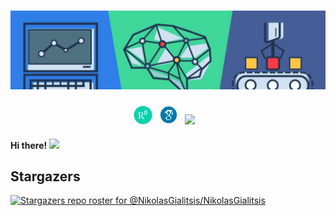 # [![nikyal header](https://github.com/NikolasGialitsis/NikolasGialitsis/blob/main/mybanner.jpg)](https://www.linkedin.com/in/nikolasgialitsis/)

<!-- <p>
  <a href="https://waylonwalker.com/latest-story.png"><img width="150" align='right' src="https://waylonwalker.com/latest-story.png"></a>
</p>
-->

<p align='center'>
<a href="https://www.researchgate.net/profile/Nikolaos_Gialitsis//"><img height="30" src="https://github.com/NikolasGialitsis/NikolasGialitsis/blob/main/researchgate.png?raw=true"></a>&nbsp;&nbsp;
<a href="https://scholar.google.com/citations?user=8ZrzZ2wAAAAJ&hl=el//"><img height="30" src="https://github.com/NikolasGialitsis/NikolasGialitsis/blob/main/google scholar.png?raw=true"></a>&nbsp;&nbsp;
<a href="https://www.linkedin.com/in/nikolasgialitsis//"><img height="30" src="https://github.com/WaylonWalker/WaylonWalker/blob/main/icon/linkedin.png?raw=true"></a> &nbsp;&nbsp;




#### Hi there! <img src="https://raw.githubusercontent.com/MartinHeinz/MartinHeinz/master/wave.gif" width="30px">

<!--
**NikolasGialitsis/NikolasGialitsis** is a ✨ _special_ ✨ repository because its `README.md` (this file) appears on your GitHub profile.
-->



<!-- [Check out my latest free-time project/A Machine Learning Newspaper!](https://github.com/NikolasGialitsis/ML_NewsPaper) -->
<!-- 
- 🔭 I’m currently working on *
- 🌱 I’m currently learning about *Vue.js* and *Non-metric Similarity Search*
- 👯 If you are a greek student interested in cognitive sciences and/or promoting interdisciplinarity check out <a href="https://www.cognihub.gr">CogniHub</a>
 -->
<!--
Featured Projects
* [Dianoia-Marketplace| A Web application for patients with incipient Dementia and their carers](https://github.com/NikolasGialitsis/Dianoia-Marketplace)
* [Talk & Play Marketplace | A Web application for crowdsourcing content for the Talk And Play app](https://github.com/NikolasGialitsis/Talk-And-Play-Marketplace)
-->
<!-- ![NikolasGialitsis Github Stats](https://github-readme-stats.vercel.app/api?username=NikolasGialitsis&show_icons=true&theme=radical) -->
<!-- ![NikolasGialitsis Github Languages](https://github-readme-stats.vercel.app/api/top-langs?username=NikolasGialitsis&show_icons=true&theme=radical) -->


## Stargazers

[![Stargazers repo roster for @NikolasGialitsis/NikolasGialitsis](https://reporoster.com/stars/NikolasGialitsis/NikolasGialitsis)](https://github.com/NikolasGialitsis/NikolasGialitsis/stargazers)

